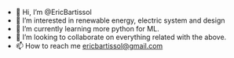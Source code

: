 - 👋 Hi, I’m @EricBartissol
- 👀 I’m interested in renewable energy, electric system and design
- 🌱 I’m currently learning more python for ML.
- 💞️ I’m looking to collaborate on everything related with the above.
- 📫 How to reach me ericbartissol@gmail.com

<!---
EricBartissol/EricBartissol is a ✨ special ✨ repository because its `README.md` (this file) appears on your GitHub profile.
You can click the Preview link to take a look at your changes.
--->
